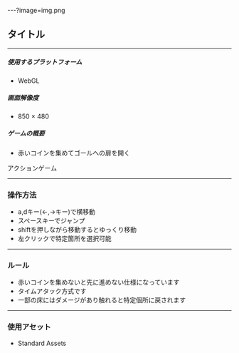 ---?image=img.png


## タイトル


---

##### 使用するプラットフォーム

- WebGL

##### 画面解像度

- 850 × 480

##### ゲームの概要

- 赤いコインを集めてゴールへの扉を開く

アクションゲーム


---


### 操作方法

- a,dキー(←,→キー)で横移動
- スペースキーでジャンプ
- shiftを押しながら移動するとゆっくり移動
- 左クリックで特定箇所を選択可能


---


### ルール

- 赤いコインを集めないと先に進めない仕様になっています
- タイムアタック方式です
- 一部の床にはダメージがあり触れると特定個所に戻されます

---


### 使用アセット

- Standard Assets
